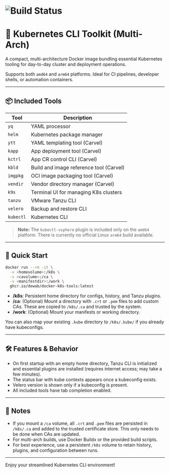 # ![Build Status](https://github.com/dewab/docker-k8s-tools/actions/workflows/build.yml/badge.svg)

# 🧰 Kubernetes CLI Toolkit (Multi-Arch)

A compact, multi-architecture Docker image bundling essential Kubernetes tooling for day-to-day cluster and deployment operations.

Supports both `amd64` and `arm64` platforms. Ideal for CI pipelines, developer shells, or automation containers.

---

## 📦 Included Tools

| Tool       | Description                              |
|------------|------------------------------------------|
| `yq`       | YAML processor                           |
| `helm`     | Kubernetes package manager               |
| `ytt`      | YAML templating tool (Carvel)            |
| `kapp`     | App deployment tool (Carvel)             |
| `kctrl`    | App CR control CLI (Carvel)              |
| `kbld`     | Build and image reference tool (Carvel)  |
| `imgpkg`   | OCI image packaging tool (Carvel)        |
| `vendir`   | Vendor directory manager (Carvel)        |
| `k9s`      | Terminal UI for managing K8s clusters    |
| `tanzu`    | VMware Tanzu CLI                         |
| `velero`   | Backup and restore CLI                   |
| `kubectl`  | Kubernetes CLI                           |

> **Note:** The `kubectl-vsphere` plugin is included only on the `amd64` platform. There is currently no official Linux `arm64` build available.

---

## 🚀 Quick Start

```bash
docker run --rm -it \
  -v <homevolume>:/k8s \
  -v <cavolume>:/ca \
  -v <manifestdir>:/work \
  ghcr.io/dewab/docker-k8s-tools:latest
```

- **/k8s**: Persistent home directory for configs, history, and Tanzu plugins.
- **/ca**: (Optional) Mount a directory with `.crt` or `.pem` files to add custom CAs. These are copied to `/k8s/.ca` and trusted by the system.
- **/work**: (Optional) Mount your manifests or working directory.

You can also map your existing `.kube` directory to `/k8s/.kube/` if you already have kubeconfigs.

---

## 🛠️ Features & Behavior

- On first startup with an empty home directory, Tanzu CLI is initialized and essential plugins are installed (requires internet access; may take a few minutes).
- The status bar with kube contexts appears once a kubeconfig exists.
- Velero version is shown only if a kubeconfig is present.
- All included tools have tab completion enabled.

---

## 📝 Notes

- If you mount a `/ca` volume, all `.crt` and `.pem` files are persisted in `/k8s/.ca` and added to the trusted certificate store. This only needs to be done when CAs are updated.
- For multi-arch builds, use Docker Buildx or the provided build scripts.
- For best experience, use a persistent `/k8s` volume to retain history, plugins, and configuration between runs.

---

Enjoy your streamlined Kubernetes CLI environment!
